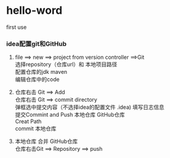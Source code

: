 # hello-word
first use  
### idea配置git和GitHub  
1. file ==> new ==> project from version controller ==>Git  
选择repository（仓库url）和 本地项目路径  
  配置仓库的jdk maven  
  编辑仓库中的code  

2. 仓库右击 Git ==>  Add  
仓库右击 Git ==>  commit directory  
    弹框选中提交内容（不选择idea的配置文件 .idea)    填写日志信息  
    提交Commint and Push  本地仓库 GitHub仓库  
        Creat Path    
        commit      本地仓库  

3. 本地仓库 合并 GitHub仓库  
仓库右击Git ==> Repository ==> push   

